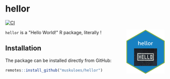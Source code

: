 # hellor
[![CI](https://github.com/muskuloes/hellor/workflows/CI/badge.svg?branch=main)](https://github.com/muskuloes/hellor/actions)

`hellor` is a "Hello World!" R package, literally !
<img src="https://github.com/muskuloes/hellor/blob/main/inst/figures/hellor.png?raw=true" align="right" height=140/>
## Installation

The package can be installed directly from GitHub:

``` r
remotes::install_github("muskuloes/hellor")
```
